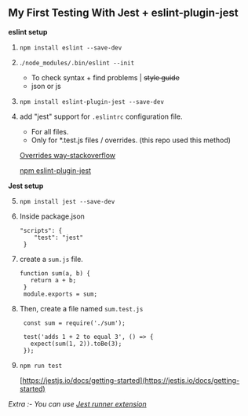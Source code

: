 
## My First Testing With Jest + eslint-plugin-jest

**eslint setup**

 1. `npm install eslint --save-dev`
 2. .`/node_modules/.bin/eslint --init`
 
 
    - To check syntax + find problems  | ~~style guide~~
    - json or js
			  
 3. `npm install eslint-plugin-jest --save-dev`
 4. add "jest" support for `.eslintrc` configuration file.
 
 
    - For all files.
    - Only for *.test.js files / overrides.   (this repo used this method)
		 
	[Overrides way-stackoverflow](https://stackoverflow.com/a/69755865/13237885)
	
	[npm eslint-plugin-jest](https://www.npmjs.com/package/eslint-plugin-jest)

**Jest setup**

 5. `npm install jest --save-dev`
 6. Inside package.json
		 

        "scripts": {
	        "test": "jest"
	     }
	    
7. create a `sum.js`  file.
 
 	   function sum(a, b) {
	      return a + b;
	    }
	    module.exports = sum;
8. Then, create a file named `sum.test.js`
	

	    const sum = require('./sum');
	    
	    test('adds 1 + 2 to equal 3', () => {
	      expect(sum(1, 2)).toBe(3);
	    });
9. `npm run test`

   [https://jestjs.io/docs/getting-started](https://jestjs.io/docs/getting-started)


*Extra :- You can use [Jest runner extension](https://marketplace.visualstudio.com/items?itemName=Orta.vscode-jest&ssr=false#review-details)*

